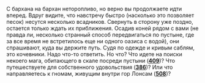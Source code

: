 С бархана на бархан неторопливо, но верно вы продолжаете идти вперед. Вдруг видите, что навстречу быстро (насколько это позволяет песок) несутся несколько всадников. Свернуть в сторону уже поздно, остается только ждать их приближения. Осадив коней рядом с вами (не правда ли, несколько странный способ передвигаться по пустыне, где за все время не встретилось еще ни одного оазиса с водой), они спрашивают, куда вы держите путь. Судя по одежде и кривым саблям, это кочевники. Надо что-то ответить. Но что? Что идете на поиски некоего мага, обитающего в скале посреди пустыни ([**409**](#n_409))? Что путешествуете для собственного удовольствия ([**386**](#n_386))? Или что направляетесь к гномам, живущим внутри гор Лонсам ([**508**](#n_508))?

